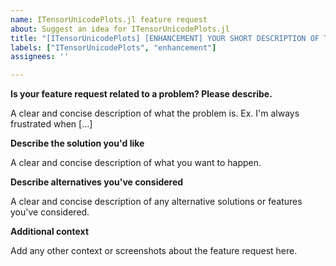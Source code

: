 ```yaml
---
name: ITensorUnicodePlots.jl feature request
about: Suggest an idea for ITensorUnicodePlots.jl
title: "[ITensorUnicodePlots] [ENHANCEMENT] YOUR SHORT DESCRIPTION OF THE FEATURE REQUEST HERE"
labels: ["ITensorUnicodePlots", "enhancement"]
assignees: ''

---
```


**Is your feature request related to a problem? Please describe.**

A clear and concise description of what the problem is. Ex. I'm always frustrated when [...]

**Describe the solution you'd like**

A clear and concise description of what you want to happen.

**Describe alternatives you've considered**

A clear and concise description of any alternative solutions or features you've considered.

**Additional context**

Add any other context or screenshots about the feature request here.
